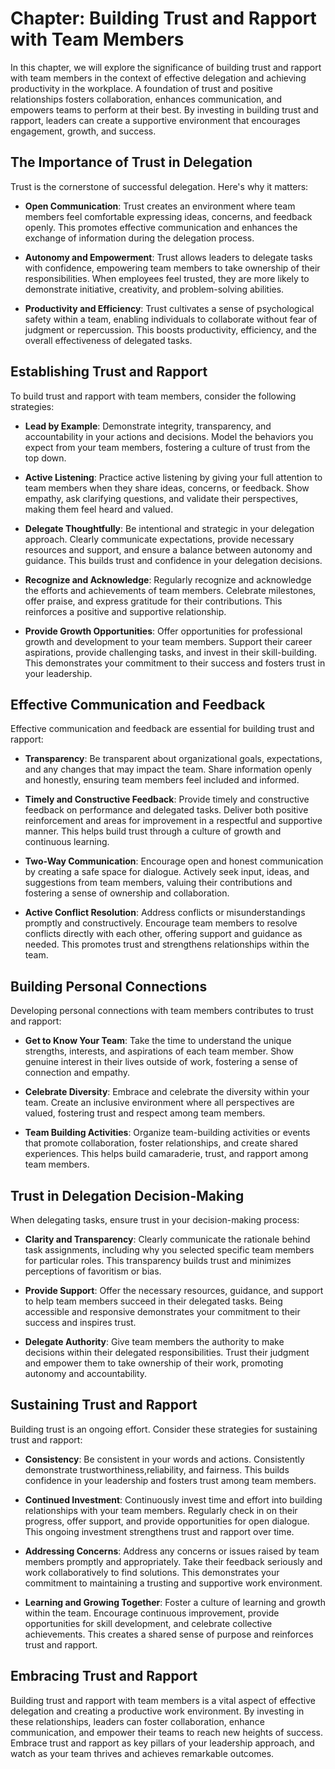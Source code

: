 Chapter: Building Trust and Rapport with Team Members
=====================================================

In this chapter, we will explore the significance of building trust and rapport with team members in the context of effective delegation and achieving productivity in the workplace. A foundation of trust and positive relationships fosters collaboration, enhances communication, and empowers teams to perform at their best. By investing in building trust and rapport, leaders can create a supportive environment that encourages engagement, growth, and success.

The Importance of Trust in Delegation
-------------------------------------

Trust is the cornerstone of successful delegation. Here's why it matters:

* **Open Communication**: Trust creates an environment where team members feel comfortable expressing ideas, concerns, and feedback openly. This promotes effective communication and enhances the exchange of information during the delegation process.

* **Autonomy and Empowerment**: Trust allows leaders to delegate tasks with confidence, empowering team members to take ownership of their responsibilities. When employees feel trusted, they are more likely to demonstrate initiative, creativity, and problem-solving abilities.

* **Productivity and Efficiency**: Trust cultivates a sense of psychological safety within a team, enabling individuals to collaborate without fear of judgment or repercussion. This boosts productivity, efficiency, and the overall effectiveness of delegated tasks.

Establishing Trust and Rapport
------------------------------

To build trust and rapport with team members, consider the following strategies:

* **Lead by Example**: Demonstrate integrity, transparency, and accountability in your actions and decisions. Model the behaviors you expect from your team members, fostering a culture of trust from the top down.

* **Active Listening**: Practice active listening by giving your full attention to team members when they share ideas, concerns, or feedback. Show empathy, ask clarifying questions, and validate their perspectives, making them feel heard and valued.

* **Delegate Thoughtfully**: Be intentional and strategic in your delegation approach. Clearly communicate expectations, provide necessary resources and support, and ensure a balance between autonomy and guidance. This builds trust and confidence in your delegation decisions.

* **Recognize and Acknowledge**: Regularly recognize and acknowledge the efforts and achievements of team members. Celebrate milestones, offer praise, and express gratitude for their contributions. This reinforces a positive and supportive relationship.

* **Provide Growth Opportunities**: Offer opportunities for professional growth and development to your team members. Support their career aspirations, provide challenging tasks, and invest in their skill-building. This demonstrates your commitment to their success and fosters trust in your leadership.

Effective Communication and Feedback
------------------------------------

Effective communication and feedback are essential for building trust and rapport:

* **Transparency**: Be transparent about organizational goals, expectations, and any changes that may impact the team. Share information openly and honestly, ensuring team members feel included and informed.

* **Timely and Constructive Feedback**: Provide timely and constructive feedback on performance and delegated tasks. Deliver both positive reinforcement and areas for improvement in a respectful and supportive manner. This helps build trust through a culture of growth and continuous learning.

* **Two-Way Communication**: Encourage open and honest communication by creating a safe space for dialogue. Actively seek input, ideas, and suggestions from team members, valuing their contributions and fostering a sense of ownership and collaboration.

* **Active Conflict Resolution**: Address conflicts or misunderstandings promptly and constructively. Encourage team members to resolve conflicts directly with each other, offering support and guidance as needed. This promotes trust and strengthens relationships within the team.

Building Personal Connections
-----------------------------

Developing personal connections with team members contributes to trust and rapport:

* **Get to Know Your Team**: Take the time to understand the unique strengths, interests, and aspirations of each team member. Show genuine interest in their lives outside of work, fostering a sense of connection and empathy.

* **Celebrate Diversity**: Embrace and celebrate the diversity within your team. Create an inclusive environment where all perspectives are valued, fostering trust and respect among team members.

* **Team Building Activities**: Organize team-building activities or events that promote collaboration, foster relationships, and create shared experiences. This helps build camaraderie, trust, and rapport among team members.

Trust in Delegation Decision-Making
-----------------------------------

When delegating tasks, ensure trust in your decision-making process:

* **Clarity and Transparency**: Clearly communicate the rationale behind task assignments, including why you selected specific team members for particular roles. This transparency builds trust and minimizes perceptions of favoritism or bias.

* **Provide Support**: Offer the necessary resources, guidance, and support to help team members succeed in their delegated tasks. Being accessible and responsive demonstrates your commitment to their success and inspires trust.

* **Delegate Authority**: Give team members the authority to make decisions within their delegated responsibilities. Trust their judgment and empower them to take ownership of their work, promoting autonomy and accountability.

Sustaining Trust and Rapport
----------------------------

Building trust is an ongoing effort. Consider these strategies for sustaining trust and rapport:

* **Consistency**: Be consistent in your words and actions. Consistently demonstrate trustworthiness,reliability, and fairness. This builds confidence in your leadership and fosters trust among team members.

* **Continued Investment**: Continuously invest time and effort into building relationships with your team members. Regularly check in on their progress, offer support, and provide opportunities for open dialogue. This ongoing investment strengthens trust and rapport over time.

* **Addressing Concerns**: Address any concerns or issues raised by team members promptly and appropriately. Take their feedback seriously and work collaboratively to find solutions. This demonstrates your commitment to maintaining a trusting and supportive work environment.

* **Learning and Growing Together**: Foster a culture of learning and growth within the team. Encourage continuous improvement, provide opportunities for skill development, and celebrate collective achievements. This creates a shared sense of purpose and reinforces trust and rapport.

Embracing Trust and Rapport
---------------------------

Building trust and rapport with team members is a vital aspect of effective delegation and creating a productive work environment. By investing in these relationships, leaders can foster collaboration, enhance communication, and empower their teams to reach new heights of success. Embrace trust and rapport as key pillars of your leadership approach, and watch as your team thrives and achieves remarkable outcomes.
